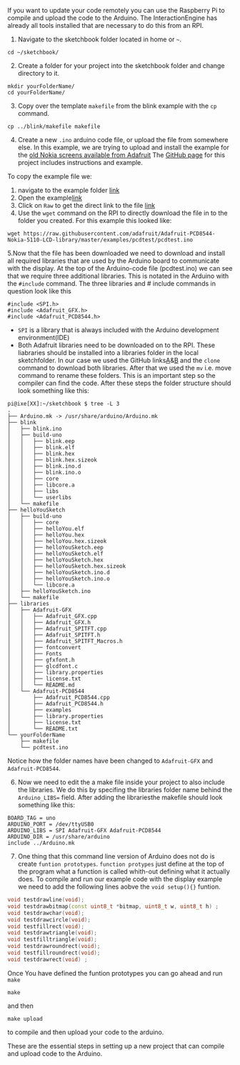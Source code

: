 If you want to update your code remotely you can use the Raspberry Pi to compile and upload the code to the Arduino. The InteractionEngine has already all tools installed that are necessary to do this from an RPI.

1. Navigate to the sketchbook folder located in home or `~`.

```shell
cd ~/sketchbook/
```

2. Create a folder for your project into the sketchbook folder and change directory to it.
```shell
mkdir yourFolderName/
cd yourFolderName/
```

3. Copy over the template `makefile` from the blink example with the `cp` command.
```shell
cp ../blink/makefile makefile
```
4. Create a new `.ino` arduino code file, or upload the file from somewhere else. In this example, we are trying to upload and install the example for the [old Nokia screens available from Adafruit](https://www.adafruit.com/product/338) The [GitHub page](https://github.com/adafruit/Adafruit-PCD8544-Nokia-5110-LCD-library) for this project includes instructions and example.

To copy the example file we:
1. navigate to the example folder [link](https://github.com/adafruit/Adafruit-PCD8544-Nokia-5110-LCD-library/tree/master/examples/pcdtest)
1. Open the example[link](https://github.com/adafruit/Adafruit-PCD8544-Nokia-5110-LCD-library/blob/master/examples/pcdtest/pcdtest.ino)
1. Click on `Raw` to get the direct link to the file [link](https://raw.githubusercontent.com/adafruit/Adafruit-PCD8544-Nokia-5110-LCD-library/master/examples/pcdtest/pcdtest.ino)
1. Use the `wget` command on the RPI to directly download the file in to the folder you created. For this example this looked like:
```shell 
wget https://raw.githubusercontent.com/adafruit/Adafruit-PCD8544-Nokia-5110-LCD-library/master/examples/pcdtest/pcdtest.ino
```

5.Now that the file has been downloaded we need to download and  install all required libraries that are used by the Arduino board to communicate with the display. At the top of the Arduino-code file (pcdtest.ino) we can see that we require three additional libraries. This is notated in the Arduino with the `#include` command. The three libraries and # include commands in question look like this
```arduino
#include <SPI.h>
#include <Adafruit_GFX.h>
#include <Adafruit_PCD8544.h>
```
* `SPI` is a library that is always included with the Arduino development environment(IDE)
* Both Adafruit libraries need to be downloaded on to the RPI. These liabraries should be installed into a libraries folder in the local sketchfolder. In our case we used the GitHub links[A](https://github.com/adafruit/Adafruit-GFX-Library)&[B](https://github.com/adafruit/Adafruit-PCD8544-Nokia-5110-LCD-library) and the `clone` command to download both libraries. After that we used the `mv` i.e. move command to rename these folders. This is an important step so the compiler can find the code. After these steps the folder structure should look something like this:
```shell
pi@ixe[XX]:~/sketchbook $ tree -L 3
.
├── Arduino.mk -> /usr/share/arduino/Arduino.mk
├── blink
│   ├── blink.ino
│   ├── build-uno
│   │   ├── blink.eep
│   │   ├── blink.elf
│   │   ├── blink.hex
│   │   ├── blink.hex.sizeok
│   │   ├── blink.ino.d
│   │   ├── blink.ino.o
│   │   ├── core
│   │   ├── libcore.a
│   │   ├── libs
│   │   └── userlibs
│   └── makefile
├── helloYouSketch
│   ├── build-uno
│   │   ├── core
│   │   ├── helloYou.elf
│   │   ├── helloYou.hex
│   │   ├── helloYou.hex.sizeok
│   │   ├── helloYouSketch.eep
│   │   ├── helloYouSketch.elf
│   │   ├── helloYouSketch.hex
│   │   ├── helloYouSketch.hex.sizeok
│   │   ├── helloYouSketch.ino.d
│   │   ├── helloYouSketch.ino.o
│   │   └── libcore.a
│   ├── helloYouSketch.ino
│   └── makefile
├── libraries
│   ├── Adafruit-GFX
│   │   ├── Adafruit_GFX.cpp
│   │   ├── Adafruit_GFX.h
│   │   ├── Adafruit_SPITFT.cpp
│   │   ├── Adafruit_SPITFT.h
│   │   ├── Adafruit_SPITFT_Macros.h
│   │   ├── fontconvert
│   │   ├── Fonts
│   │   ├── gfxfont.h
│   │   ├── glcdfont.c
│   │   ├── library.properties
│   │   ├── license.txt
│   │   └── README.md
│   └── Adafruit-PCD8544
│       ├── Adafruit_PCD8544.cpp
│       ├── Adafruit_PCD8544.h
│       ├── examples
│       ├── library.properties
│       ├── license.txt
│       └── README.txt
└── yourFolderName
    ├── makefile
    └── pcdtest.ino

```
Notice how the folder names have been changed to `Adafruit-GFX` and `Adafruit-PCD8544`.

6. Now we need to edit the a make file inside your project to also include the libraries. We do this by specifing the libraries folder name behind the `Arduino_LIBS=` field. After adding the librariesthe makefile should look something like this:

```make
BOARD_TAG = uno
ARDUINO_PORT = /dev/ttyUSB0
ARDUINO_LIBS = SPI Adafruit-GFX Adafruit-PCD8544
ARDUINO_DIR = /usr/share/arduino
include ../Arduino.mk
```

7. One thing that this command line version of Arduino does not do is create `funtion prototypes`. `function protypes` just define at the top of the program what a function is called whith-out defining what it actually does. To compile and run our example code with the display example we need to add the following lines aobve the `void setup(){}` funtion.

```c++
void testdrawline(void);
void testdrawbitmap(const uint8_t *bitmap, uint8_t w, uint8_t h) ;
void testdrawchar(void);
void testdrawcircle(void);
void testfillrect(void);
void testdrawtriangle(void);
void testfilltriangle(void);
void testdrawroundrect(void);
void testfillroundrect(void);
void testdrawrect(void) ;
```

Once You have defined the funtion prototypes you can go ahead and run `make`
```shell
make
```

and then
```shell
make upload
``` 
to compile and then upload your code to the arduino.

 








These are the essential steps in setting up a new project that can compile and upload code to the Arduino. 




